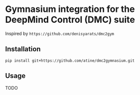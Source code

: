 # Gymnasium integration for the DeepMind Control (DMC) suite

Inspired by `https://github.com/denisyarats/dmc2gym`


## Installation

```
pip install git+https://github.com/atine/dmc2gymnasium.git
```

## Usage

TODO
